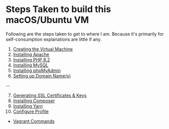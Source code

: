 # Steps Taken to build this macOS/Ubuntu VM

Following are the steps taken to get to where I am. Because it's primarily for self-consumption explanations are little if any.

1. [Creating the Virtual Machine](./01_Virtual_Machine.md)
2. [Installing Apache](./02_Apache.md)
3. [Installing PHP 8.2](./03_PHP.md)
4. [Installing MySQL](./04_MySQL.md)
5. [Installing phpMyAdmin](./05_phpMyAdmin.md)
6. [Setting up Domain Name(s)](./06_Domain_Names.md)

--

7. [Generating SSL Certificates & Keys](./07_SSL.md)
8. [Installing Composer](./08_Composer.md)
9. [Installing Yarn](./09_Yarn.md)
10. [Configure Profile](./10_Profile.md)

* [Vagrant Commands](./Commands.md)
